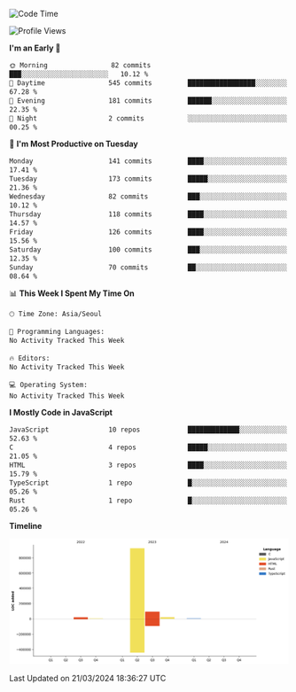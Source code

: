 <!--START_SECTION:waka-->
![Code Time](http://img.shields.io/badge/Code%20Time-53%20hrs%202%20mins-blue)

![Profile Views](http://img.shields.io/badge/Profile%20Views-0-blue)

**I'm an Early 🐤** 

```text
🌞 Morning                82 commits          ███░░░░░░░░░░░░░░░░░░░░░░   10.12 % 
🌆 Daytime                545 commits         █████████████████░░░░░░░░   67.28 % 
🌃 Evening                181 commits         ██████░░░░░░░░░░░░░░░░░░░   22.35 % 
🌙 Night                  2 commits           ░░░░░░░░░░░░░░░░░░░░░░░░░   00.25 % 
```
📅 **I'm Most Productive on Tuesday** 

```text
Monday                   141 commits         ████░░░░░░░░░░░░░░░░░░░░░   17.41 % 
Tuesday                  173 commits         █████░░░░░░░░░░░░░░░░░░░░   21.36 % 
Wednesday                82 commits          ███░░░░░░░░░░░░░░░░░░░░░░   10.12 % 
Thursday                 118 commits         ████░░░░░░░░░░░░░░░░░░░░░   14.57 % 
Friday                   126 commits         ████░░░░░░░░░░░░░░░░░░░░░   15.56 % 
Saturday                 100 commits         ███░░░░░░░░░░░░░░░░░░░░░░   12.35 % 
Sunday                   70 commits          ██░░░░░░░░░░░░░░░░░░░░░░░   08.64 % 
```


📊 **This Week I Spent My Time On** 

```text
🕑︎ Time Zone: Asia/Seoul

💬 Programming Languages: 
No Activity Tracked This Week

🔥 Editors: 
No Activity Tracked This Week

💻 Operating System: 
No Activity Tracked This Week
```

**I Mostly Code in JavaScript** 

```text
JavaScript               10 repos            █████████████░░░░░░░░░░░░   52.63 % 
C                        4 repos             █████░░░░░░░░░░░░░░░░░░░░   21.05 % 
HTML                     3 repos             ████░░░░░░░░░░░░░░░░░░░░░   15.79 % 
TypeScript               1 repo              █░░░░░░░░░░░░░░░░░░░░░░░░   05.26 % 
Rust                     1 repo              █░░░░░░░░░░░░░░░░░░░░░░░░   05.26 % 
```



**Timeline**

![Lines of Code chart](https://raw.githubusercontent.com/project-dy/project-dy/main/assets/bar_graph.png)


 Last Updated on 21/03/2024 18:36:27 UTC
<!--END_SECTION:waka-->
